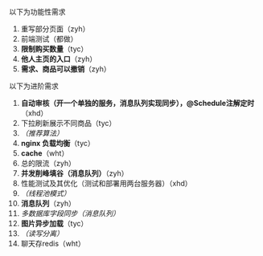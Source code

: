 以下为功能性需求

1. 重写部分页面（zyh）
2. 前端测试（都做）
3. **限制购买数量**（tyc）
4. **他人主页的入口**（zyh）
5. **需求、商品可以撤销**（zyh）



以下为进阶需求

1. **自动审核（开一个单独的服务，消息队列实现同步），@Schedule注解定时**（xhd）
2. 下拉刷新展示不同商品（tyc）
3. *（推荐算法）*
4. **nginx 负载均衡**（tyc）
5. **cache**（wht）
6. 总的限流（zyh）
7. **并发削峰填谷（消息队列）**（zyh）
8. 性能测试及其优化（测试和部署用两台服务器）（xhd）
9. *（线程池模式）*
10. **消息队列**（zyh）
11. *多数据库字段同步（消息队列）*
12. **图片异步加载**（tyc）
13. *（读写分离）*
14. 聊天存redis（wht）
